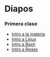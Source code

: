 # Diapos

### Primera clase

* [Intro a la materia](https://docs.google.com/presentation/d/11q_kUsdCt_-DVdMO5H604OeIyPs3CLMsYfPjeU60EL0/edit?usp=sharing)
* [Intro a Linux](https://drive.google.com/file/d/18zQ8EG1K3PvUq6M24VQy3eYI_SH4Sq5X/view?usp=sharing)
* [Intro a Bash](https://drive.google.com/file/d/1okUEamak_1MCmtZtE_vs31lxJqZ94AOJ/view?usp=sharing)
* [Intro a Regex](https://drive.google.com/file/d/18zQ8EG1K3PvUq6M24VQy3eYI_SH4Sq5X/view?usp=sharing)